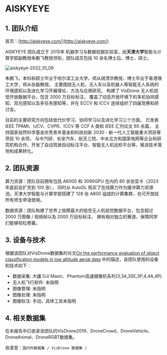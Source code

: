 # AISKYEYE

## 1. 团队介绍

首页：[http://aiskyeye.com/](http://aiskyeye.com/)

AISKYEYE 团队成立于 2015年 机器学习与数据挖掘实验室，由**天津大学**智能与计算学部副教授朱鹏飞教授领衔，团队成员包括 10
余名博士后、博士、硕士。

![aiskyeye-2022_10_09](https://cdn.coderjiang.com/doc/whut/uav-counting-investigation-report/teams/aiskyeye/aiskyeye-2022_10_09.jpg)

朱鹏飞，本科和硕士毕业于哈尔滨工业大学，师从胡清华教授，博士毕业于香港理工大学，师从张磊教授。
主要围绕无人机、无人车以及机器人等智能无人系统的环境感知以及进化学习开展理论、方法与应用研究。
构建了 VisDrone 无人机视觉开放数据平台，包含 2000 万目标标注，
覆盖了动态开放环境下的多机协同感知、双光感知以及多任务感知等，并在 ECCV 和 ICCV 连续组织了四届竞赛和研讨会。

目前的主要研究方向包括低代价学习、协同学习以及进化学习三个方面，
已发表 IEEE TPAMI、IJCV、CVPR、ICCV 等 CCF A 类和 IEEE 汇刊论文 60 余篇，
主持国家自然科学基金优秀青年基金和科技创新 2030 - 新一代人工智能重大项目等项目 10 余项，
与中汽研、长安汽车、航天三院、中水北方和国家电网等企业和研究机构合作，开发了自动驾驶自动标注平台、智能无人机巡检平台等，推进技术落地和成果转化。

## 2. 团队资源

算力资源：团队目前拥有包括 A6000 和 3090GPU 在内的 80 余张显卡（2023 年底前会扩充到 100 张），
同时从 AutoDL 购买了在线算力作为缓冲算力资源池。天津大学智能与计算学部搭建了 128 张 A800 组成的计算集群，也可开放给所有师生申请使用。

数据资源：团队构建了世界上规模最大的低空无人机视觉数据平台，包含超过 2000 万图像 / 视频帧以及 2000 万目标标注，
拥有相对独立的赛道，保障同学们能够轻松卷赢。

## 3. 设备与技术

根据该团队对VisDrone数据集的论文[On the performance evaluation of object classification models in low altitude aerial data](https://link.springer.com/article/10.1007/s11227-022-04469-5)
中的描述，该团队使用的设备和技术如下：

- 数据采集: 大疆 DJI Mavic、Phantom高速摄像机系列(3,3A,3SE,3P,4,4A,4P)
- 无人机飞行软件: 未指明
- 图像管理: 未指明
- 图像处理: 未指明
- 图像标注: 手动，具体工具未指明

## 4. 相关数据集

在本报告中已收录该团队的VisDrone2019、DroneCrowd、DroneVehicle、DroneAnimal、DroneRGBT数据集。

收录至：`国内外数据集 / VisDrone 数据集 /`
